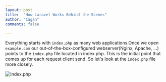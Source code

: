 ```yaml
---
layout: post
title:  "How Laravel Works Behind the Scenes"
author: "Cagan"
comments: false

---
```


Everything starts with `index.php` as many web applications.Once we open `example.com` our out-of-the-box-configured webserver(Nginx, Apache, ...) points to the `index.php` file located in index.php. This is the initial point that comes up for each request client send. So let's look at the `index.php` file more closely.

![index.php](https://user-images.githubusercontent.com/12012983/76318576-f75c9600-62ee-11ea-8b4b-173df294640b.png)
